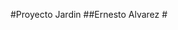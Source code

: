 #Proyecto Jardin
##Ernesto Alvarez
#[](https://github.com/ErnestGTX/proyecto/blob/main/img/proyecto.png)
